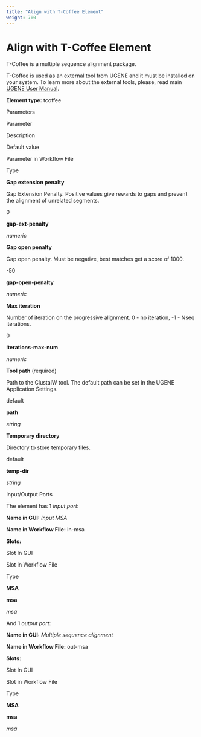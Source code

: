 ```yaml
---
title: "Align with T-Coffee Element"
weight: 700
---
```



# Align with T-Coffee Element

T-Coffee is a multiple sequence alignment package.

T-Coffee is used as an external tool from UGENE and it must be installed on your system. To learn more about the external tools, please, read main [UGENE User Manual](http://ugene.unipro.ru/documentation.html).

**Element type:** tcoffee

Parameters

Parameter

Description

Default value

Parameter in Workflow File

Type

**Gap extension penalty**

Gap Extension Penalty. Positive values give rewards to gaps and prevent the alignment of unrelated segments.

0

**gap-ext-penalty**

_numeric_

**Gap open penalty**

Gap open penalty. Must be negative, best matches get a score of 1000.

\-50

**gap-open-penalty**

_numeric_

**Max iteration**

Number of iteration on the progressive alignment. 0 - no iteration, -1 - Nseq iterations.

0

**iterations-max-num**

_numeric_

**Tool path** (required)

Path to the ClustalW tool. The default path can be set in the UGENE Application Settings.

default

**path**

_string_

**Temporary directory**

Directory to store temporary files.

default

**temp-dir**

_string_

Input/Output Ports

The element has 1 _input port_:

**Name in GUI:** _Input MSA_

**Name in Workflow File:** in-msa

**Slots:**

Slot In GUI

Slot in Workflow File

Type

**MSA**

**msa**

_msa_

And 1 _output port_:

**Name in GUI:** _Multiple sequence alignment_

**Name in Workflow File:** out-msa

**Slots:**

Slot In GUI

Slot in Workflow File

Type

**MSA**

**msa**

_msa_
